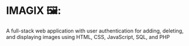 # IMAGIX 🖼️:

A full-stack web application with user authentication for adding, deleting, and displaying images using HTML, CSS, JavaScript, SQL, and PHP





